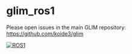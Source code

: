# glim_ros1

Please open issues in the main GLIM repository: https://github.com/koide3/glim

[![ROS1](https://github.com/koide3/glim_ros1/actions/workflows/build.yml/badge.svg)](https://github.com/koide3/glim_ros1/actions/workflows/build.yml)
